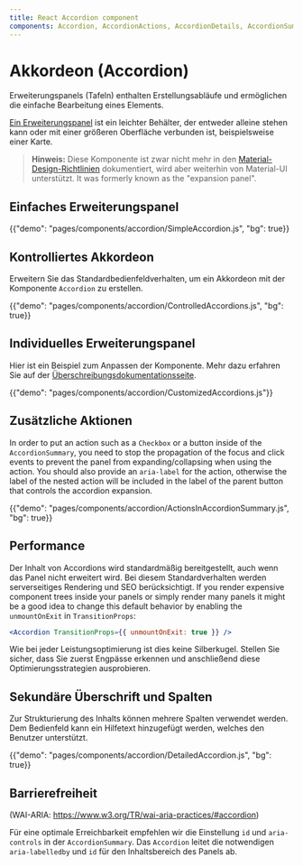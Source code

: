 ```yaml
---
title: React Accordion component
components: Accordion, AccordionActions, AccordionDetails, AccordionSummary
---
```


# Akkordeon (Accordion)

<p class="description">Erweiterungspanels (Tafeln) enthalten Erstellungsabläufe und ermöglichen die einfache Bearbeitung eines Elements.</p>

[Ein Erweiterungspanel](https://material.io/archive/guidelines/components/expansion-panels.html) ist ein leichter Behälter, der entweder alleine stehen kann oder mit einer größeren Oberfläche verbunden ist, beispielsweise einer Karte.

> **Hinweis:** Diese Komponente ist zwar nicht mehr in den [Material-Design-Richtlinien](https://material.io/) dokumentiert, wird aber weiterhin von Material-UI unterstützt. It was formerly known as the "expansion panel".

## Einfaches Erweiterungspanel

{{"demo": "pages/components/accordion/SimpleAccordion.js", "bg": true}}

## Kontrolliertes Akkordeon

Erweitern Sie das Standardbedienfeldverhalten, um ein Akkordeon mit der Komponente `Accordion` zu erstellen.

{{"demo": "pages/components/accordion/ControlledAccordions.js", "bg": true}}

## Individuelles Erweiterungspanel

Hier ist ein Beispiel zum Anpassen der Komponente. Mehr dazu erfahren Sie auf der [Überschreibungsdokumentationsseite](/customization/components/).

{{"demo": "pages/components/accordion/CustomizedAccordions.js"}}

## Zusätzliche Aktionen

In order to put an action such as a `Checkbox` or a button inside of the `AccordionSummary`, you need to stop the propagation of the focus and click events to prevent the panel from expanding/collapsing when using the action. You should also provide an `aria-label` for the action, otherwise the label of the nested action will be included in the label of the parent button that controls the accordion expansion.

{{"demo": "pages/components/accordion/ActionsInAccordionSummary.js", "bg": true}}

## Performance

Der Inhalt von Accordions wird standardmäßig bereitgestellt, auch wenn das Panel nicht erweitert wird. Bei diesem Standardverhalten werden serverseitiges Rendering und SEO berücksichtigt. If you render expensive component trees inside your panels or simply render many panels it might be a good idea to change this default behavior by enabling the `unmountOnExit` in `TransitionProps`:

```jsx
<Accordion TransitionProps={{ unmountOnExit: true }} />
```

Wie bei jeder Leistungsoptimierung ist dies keine Silberkugel. Stellen Sie sicher, dass Sie zuerst Engpässe erkennen und anschließend diese Optimierungsstrategien ausprobieren.

## Sekundäre Überschrift und Spalten

Zur Strukturierung des Inhalts können mehrere Spalten verwendet werden. Dem Bedienfeld kann ein Hilfetext hinzugefügt werden, welches den Benutzer unterstützt.

{{"demo": "pages/components/accordion/DetailedAccordion.js", "bg": true}}

## Barrierefreiheit

(WAI-ARIA: https://www.w3.org/TR/wai-aria-practices/#accordion)

Für eine optimale Erreichbarkeit empfehlen wir die Einstellung `id` und `aria-controls` in der `AccordionSummary`. Das `Accordion` leitet die notwendigen `aria-labelledby` und `id` für den Inhaltsbereich des Panels ab.
